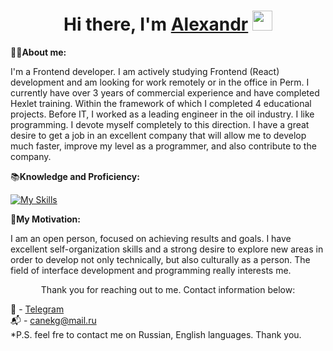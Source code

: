 <h1 align="center">Hi there, I'm <a href="https://ru.hexlet.io/u/canekg" target="_blank">Alexandr</a> 
<img src="https://github.com/blackcater/blackcater/raw/main/images/Hi.gif" height="32"/></h1>


👨‍🚀**About me:**

I'm a Frontend developer. I am actively studying Frontend (React) development and am looking for work remotely or in the office in Perm. I currently have over 3 years of commercial experience and have completed Hexlet training. Within the framework of which I completed 4 educational projects. Before IT, I worked as a leading engineer in the oil industry. I like programming. I devote myself completely to this direction. I have a great desire to get a job in an excellent company that will allow me to develop much faster, improve my level as a programmer, and also contribute to the company.


📚**Knowledge and Proficiency:**

[![My Skills](https://skillicons.dev/icons?i=js,ts,react,redux,jest,babel,bash,vscode,git,jquery,nodejs,webpack,vite,html,css,bootstrap)](https://skillicons.dev)


🚀**My Motivation:**

I am an open person, focused on achieving results and goals. I have excellent self-organization skills and a strong desire to explore new areas in order to develop not only technically, but also culturally as a person. The field of interface development and programming really interests me.


<p align="center">
  Thank you for reaching out to me. Contact information below:
</p>

  📱 - [Telegram](https://t.me/Canekg)\
  📬 - canekg@mail.ru\
  *P.S. feel fre to contact me on Russian, English languages. Thank you.
